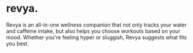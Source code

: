 # revya.
Revya is an all-in-one wellness companion that not only tracks your water and caffeine intake, but also helps you choose workouts based on your mood. Whether you're feeling hyper or sluggish, Revya suggests what fits you best.
